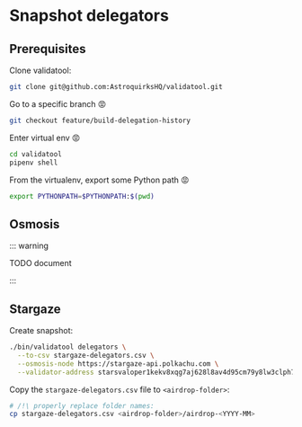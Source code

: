 # Snapshot delegators

## Prerequisites

Clone validatool:

```bash
git clone git@github.com:AstroquirksHQ/validatool.git
```

Go to a specific branch :rage:

```bash
git checkout feature/build-delegation-history
```

Enter virtual env :rage:

```bash
cd validatool
pipenv shell
```

From the virtualenv, export some Python path :rage:

```bash
export PYTHONPATH=$PYTHONPATH:$(pwd)
```

## Osmosis

::: warning

TODO document

:::

## Stargaze

Create snapshot:

<!-- ```bash -->
<!-- ./bin/validatool delegators \ -->
<!--   --to-csv delegators.csv \ -->
<!--   --osmosis-node <https://osmosis-mainnet-rpc.allthatnode.com:1317> -->
<!-- ``` -->

```bash
./bin/validatool delegators \
  --to-csv stargaze-delegators.csv \
  --osmosis-node https://stargaze-api.polkachu.com \
  --validator-address starsvaloper1kekv8xqg7aj628l8av4d95cm79y8lw3clph7u7
```

Copy the `stargaze-delegators.csv` file to `<airdrop-folder>`:

```bash
# /!\ properly replace folder names:
cp stargaze-delegators.csv <airdrop-folder>/airdrop-<YYYY-MM>
```

